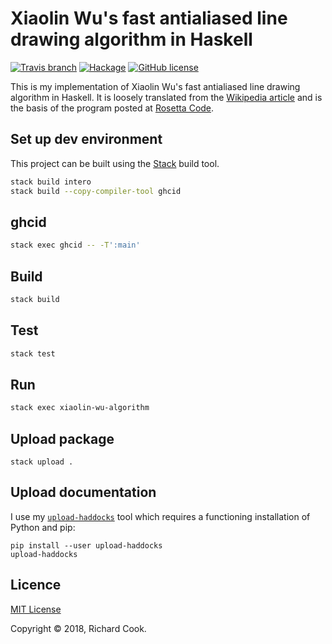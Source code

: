 # Xiaolin Wu's fast antialiased line drawing algorithm in Haskell

[![Travis branch](https://img.shields.io/travis/rcook/xiaolin-wu-algorithm/master.svg)](https://travis-ci.org/rcook/xiaolin-wu-algorithm)
[![Hackage](https://img.shields.io/hackage/v/xiaolin-wu-algorithm.svg)](http://hackage.haskell.org/package/xiaolin-wu-algorithm)
[![GitHub license](https://img.shields.io/badge/license-MIT-blue.svg)](https://raw.githubusercontent.com/rcook/xiaolin-wu-algorithm/master/LICENSE)

This is my implementation of Xiaolin Wu's fast antialiased line drawing algorithm in Haskell. It is loosely translated from the [Wikipedia article][wikipedia] and is the basis of the program posted at [Rosetta Code][rosetta-code].

## Set up dev environment

This project can be built using the [Stack][stack] build tool.

```bash
stack build intero
stack build --copy-compiler-tool ghcid
```

## ghcid

```bash
stack exec ghcid -- -T':main'
```

## Build

```bash
stack build
```

## Test

```bash
stack test
```

## Run

```bash
stack exec xiaolin-wu-algorithm
```

## Upload package

```
stack upload .
```

## Upload documentation

I use my [`upload-haddocks`][upload-haddocks] tool which requires a functioning installation of Python and pip:

```
pip install --user upload-haddocks
upload-haddocks
```

## Licence

[MIT License][licence]

Copyright &copy; 2018, Richard Cook.

[licence]: LICENSE
[rosetta-code]: https://rosettacode.org/wiki/Xiaolin_Wu%27s_line_algorithm#Haskell
[stack]: http://haskellstack.org/
[upload-haddocks]: https://github.com/rcook/upload-haddocks
[wikipedia]: https://en.wikipedia.org/wiki/Xiaolin_Wu%27s_line_algorithm
